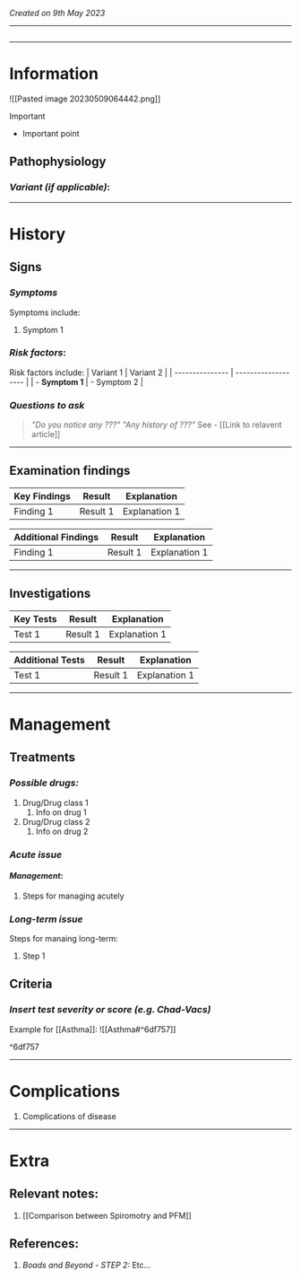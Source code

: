 *Created on 9th May 2023*

---
```toc
```
---

# Information
 
![[Pasted image 20230509064442.png]]

> [!Important]
- Important point

## Pathophysiology
### *Variant (if applicable)*:

--- 
# History
## Signs
### *Symptoms*
Symptoms include:
1. Symptom 1

### *Risk factors*:
Risk factors include:
| Variant 1 | Variant 2 |
| --------------- | ------------------- |
| - **Symptom 1** |     - Symptom 2               |

### *Questions to ask*
>*"Do you notice any ???"*
>*"Any history of ???"* See - [[Link to relavent article]]

---

## Examination findings
| Key Findings     | Result    | Explanation                                                                                                         |
| ---------------- | --------- | ------------------------------------------------------------------------------------------------------------------- |
| Finding 1 | Result 1 | Explanation 1    |                                                                                                                     |

| Additional Findings         | Result    | Explanation |
| ---------------- | --------- | ----------- |
| Finding 1 | Result 1 | Explanation 1

---

## Investigations
| Key Tests                 |Result| Explanation                                                                                                                                                     |
| ------------------------- | --- | --------------------------------------------------------------------------------------------------------------------------------------------------------------- |
| Test 1                    |Result 1| Explanation 1                                                                                                                                                        |

| Additional Tests               |  Result   | Explanation                |
| ------------------------------ | --- | --------------------- |
| Test 1                            |  Result 1   | Explanation 1 |

---

# Management
## Treatments
### *Possible drugs:*
1. Drug/Drug class 1
	1. Info on drug 1
2. Drug/Drug class 2
	1. Info on drug 2


### *Acute issue*
#### *Management*:
1. Steps for managing acutely

### *Long-term issue*
Steps for manaing long-term:
1. Step 1

## Criteria
### *Insert test severity or score (e.g. Chad-Vacs)*
Example for [[Asthma]]:
![[Asthma#^6df757]]

^6df757

---

# Complications
1. Complications of disease

---

# Extra
## Relevant notes:
1. [[Comparison between Spiromotry and PFM]]
## References:
1. *Boads and Beyond - STEP 2:* Etc...